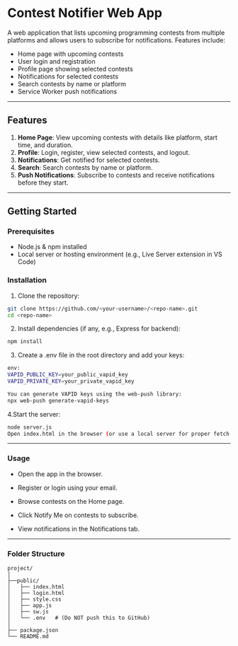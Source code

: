 # Contest Notifier Web App

A web application that lists upcoming programming contests from multiple platforms and allows users to subscribe for notifications. Features include:

- Home page with upcoming contests
- User login and registration
- Profile page showing selected contests
- Notifications for selected contests
- Search contests by name or platform
- Service Worker push notifications

---

## Features

1. **Home Page**: View upcoming contests with details like platform, start time, and duration.  
2. **Profile**: Login, register, view selected contests, and logout.  
3. **Notifications**: Get notified for selected contests.  
4. **Search**: Search contests by name or platform.  
5. **Push Notifications**: Subscribe to contests and receive notifications before they start.

---

## Getting Started

### Prerequisites

- Node.js & npm installed
- Local server or hosting environment (e.g., Live Server extension in VS Code)

### Installation

1. Clone the repository:

```bash
git clone https://github.com/<your-username>/<repo-name>.git
cd <repo-name>
```

2. Install dependencies (if any, e.g., Express for backend):
```bash 
npm install
```

3. Create a .env file in the root directory and add your keys:
```bash 
env:
VAPID_PUBLIC_KEY=your_public_vapid_key
VAPID_PRIVATE_KEY=your_private_vapid_key

You can generate VAPID keys using the web-push library:
npx web-push generate-vapid-keys
```
4.Start the server:
```bash 
node server.js
Open index.html in the browser (or use a local server for proper fetch requests).
```
---

### Usage
- Open the app in the browser.

- Register or login using your email.

- Browse contests on the Home page.

- Click Notify Me on contests to subscribe.

- View notifications in the Notifications tab.

---

### Folder Structure
```
project/
│
├──public/
│   ├── index.html
│   ├── login.html
│   ├── style.css
│   ├── app.js
│   ├── sw.js
│   └── .env   # (Do NOT push this to GitHub)
│
├── package.json
└── README.md
